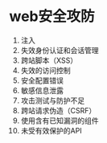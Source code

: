 # web安全攻防

1. 注入
2. 失效身份认证和会话管理
3. 跨站脚本（XSS）
4. 失效的访问控制
5. 安全配置错误
6. 敏感信息泄露
7. 攻击测试与防护不足
8. 跨站请求伪造（CSRF）
9. 使用含有已知漏洞的组件
10. 未受有效保护的API

